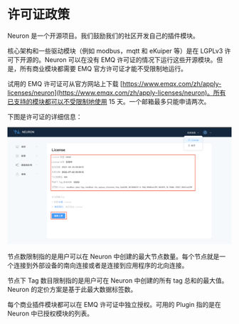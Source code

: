 # 许可证政策

Neuron 是一个开源项目。我们鼓励我们的社区开发自己的插件模块。

核心架构和一些驱动模块（例如 modbus，mqtt 和 eKuiper 等）是在 LGPLv3 许可下开源的。Neuron 可以在没有 EMQ 许可证的情况下运行这些开源模块。但是，所有商业模块都需要 EMQ 官方许可证才能不受限制地运行。

试用的 EMQ 许可证可从官方网站上下载 [https://www.emqx.com/zh/apply-licenses/neuron](https://www.emqx.com/zh/apply-licenses/neuron)。所有已支持的模块都可以不受限制地使用 15 天。一个邮箱最多只能申请两次。

下图是许可证的详细信息：

![license](../getting-started/assets/license.png)

节点数限制指的是用户可以在 Neuron 中创建的最大节点数量。每个节点就是一个连接到外部设备的南向连接或者是连接到应用程序的北向连接。

节点下 Tag 数目限制指的是用户可在 Neuron 中创建的所有 tag 总和的最大值。Neuron 的定价方案是基于此最大数据标签数。

每个商业插件模块都可以在 EMQ 许可证中独立授权。可用的 Plugin 指的是在 Neuron 中已授权模块的列表。
